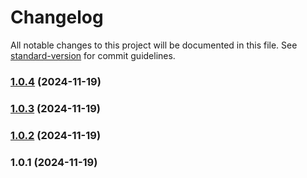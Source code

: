 # Changelog

All notable changes to this project will be documented in this file. See [standard-version](https://github.com/conventional-changelog/standard-version) for commit guidelines.

### [1.0.4](https://github.com/r3plica/css-variable-extractor/compare/v1.0.3...v1.0.4) (2024-11-19)

### [1.0.3](https://github.com/r3plica/css-variable-extractor/compare/v1.0.2...v1.0.3) (2024-11-19)

### [1.0.2](https://github.com/r3plica/css-variable-extractor/compare/v1.0.1...v1.0.2) (2024-11-19)

### 1.0.1 (2024-11-19)
